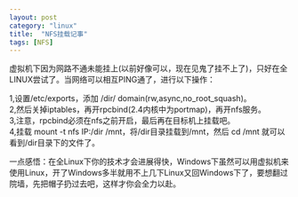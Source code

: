 ```yaml
---
layout: post
category: "linux"
title:  "NFS挂载记事"
tags: [NFS]
---
```

虚拟机下因为网路不通未能挂上(以前好像可以，现在见鬼了挂不上了)，只好在全LINUX尝试了。当网络可以相互PING通了，进行以下操作：

1,设置/etc/exports，添加 /dir/ domain(rw,async,no_root_squash)。<br/>
2,然后关掉iptables，再开rpcbind(2.4内核中为portmap)，再开nfs服务。<br/>
3,注意，rpcbind必须在nfs之前开启，最后再在目标机上挂载吧。<br/>
4,挂载 mount -t nfs IP:/dir /mnt，将/dir目录挂载到/mnt，然后 cd /mnt 就可以看到/dir目录下的文件了。

一点感悟：在全Linux下你的技术才会进展得快，Windows下虽然可以用虚拟机来使用Linux，开了Windows多半就用不上几下Linux又回Windows下了，要想翻过院墙，先把帽子扔过去吧，这样才你会全力以赴。